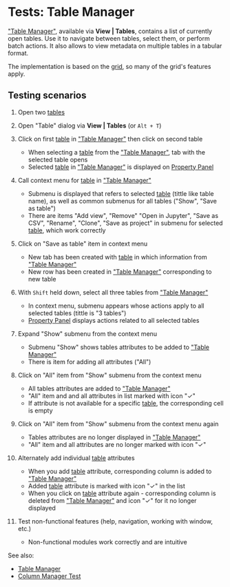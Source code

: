 <!-- TITLE: Tests: Table Manager -->
<!-- SUBTITLE: -->

# Tests: Table Manager

["Table Manager"](../features/table-manager.md), available via **View | Tables**, contains a list of currently open tables. Use it to 
navigate between tables, select them, or perform batch actions. It also allows to view metadata on
multiple tables in a tabular format.

The implementation is based on the [grid](../viewers/grid.md), so many of the grid's features apply.

## Testing scenarios

1. Open two [tables](../entities/table.md)

1. Open "Table" dialog via **View | Tables** (or ```Alt + T```)

1. Click on first [table](../entities/table.md) in ["Table Manager"](../features/table-manager.md) then click on second table
   * When selecting a [table](../entities/table.md) from the ["Table Manager"](../features/table-manager.md), tab with the selected table opens
   * Selected [table](../entities/table.md) in ["Table Manager"](../features/table-manager.md) is displayed on [Property Panel](../features/property-panel.md)
   
1. Call context menu for [table](../entities/table.md) in ["Table Manager"](../features/table-manager.md)
   * Submenu is displayed that refers to selected [table](../entities/table.md) (tittle like table name), as well 
     as common submenus for all tables ("Show", "Save as table")
   * There are items "Add view", "Remove" "Open in Jupyter", "Save as CSV", "Rename", "Clone", "Save as project" in 
     submenu for selected [table](../entities/table.md), which work correctly
        
1. Click on "Save as table" item in context menu
   * New tab has been created with [table](../entities/table.md) in which information from 
     ["Table Manager"](../features/table-manager.md)
   * New row has been created in ["Table Manager"](../features/table-manager.md) corresponding to new table
   
1. With ```Shift``` held down, select all three tables from ["Table Manager"](../features/table-manager.md)
   * In context menu, submenu appears whose actions apply to all selected tables (tittle is "3 tables")
   * [Property Panel](../features/property-panel.md) displays actions related to all selected tables
   
1. Expand "Show" submenu from the context menu
   * Submenu "Show" shows tables attributes to be added to ["Table Manager"](../features/table-manager.md)
   * There is item for adding all attributes ("All")
   
1. Click on "All" item from "Show" submenu from the context menu
   * All tables attributes are added to ["Table Manager"](../features/table-manager.md)
   * "All" item and and all attributes in list marked with icon "✓"
   * If attribute is not available for a specific [table](../entities/table.md), the corresponding cell is empty
   
1. Click on "All" item from "Show" submenu from the context menu again
   * Tables attributes are no longer displayed in ["Table Manager"](../features/table-manager.md)
   * "All" item and all attributes are no longer marked with icon "✓"
   
1. Alternately add individual [table](../entities/table.md) attributes 
   * When you add [table](../entities/table.md) attribute, corresponding column is added to ["Table Manager"](../features/table-manager.md)
   * Added [table](../entities/table.md) attribute is marked with icon "✓" in the list
   * When you click on [table](../entities/table.md) attribute again - corresponding column is deleted from 
     ["Table Manager"](../features/table-manager.md) and icon "✓" for it no longer displayed

1. Test non-functional features (help, navigation, working with window, etc.)
   * Non-functional modules work correctly and are intuitive   


See also: 
  * [Table Manager](../features/table-manager.md)
  * [Column Manager Test](column-manager-test.md)
